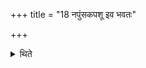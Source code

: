 +++
title = "18 नपुंसकपशू इव भवतः"

+++

<details><summary>थिते</summary>

18. The sacrificial gift in each of them should be some thing like a castrated bull. 
</details>
